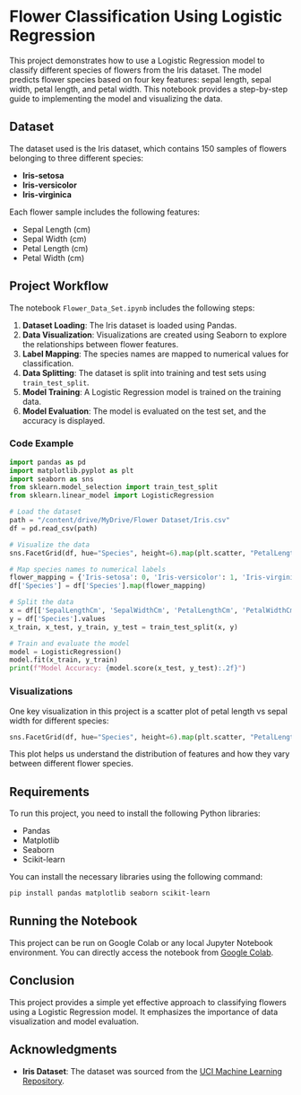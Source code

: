 # Flower Classification Using Logistic Regression

This project demonstrates how to use a Logistic Regression model to classify different species of flowers from the Iris dataset. The model predicts flower species based on four key features: sepal length, sepal width, petal length, and petal width. This notebook provides a step-by-step guide to implementing the model and visualizing the data.

## Dataset

The dataset used is the Iris dataset, which contains 150 samples of flowers belonging to three different species:
- **Iris-setosa**
- **Iris-versicolor**
- **Iris-virginica**

Each flower sample includes the following features:
- Sepal Length (cm)
- Sepal Width (cm)
- Petal Length (cm)
- Petal Width (cm)

## Project Workflow

The notebook `Flower_Data_Set.ipynb` includes the following steps:

1. **Dataset Loading**: The Iris dataset is loaded using Pandas.
2. **Data Visualization**: Visualizations are created using Seaborn to explore the relationships between flower features.
3. **Label Mapping**: The species names are mapped to numerical values for classification.
4. **Data Splitting**: The dataset is split into training and test sets using `train_test_split`.
5. **Model Training**: A Logistic Regression model is trained on the training data.
6. **Model Evaluation**: The model is evaluated on the test set, and the accuracy is displayed.

### Code Example

```python
import pandas as pd
import matplotlib.pyplot as plt
import seaborn as sns
from sklearn.model_selection import train_test_split
from sklearn.linear_model import LogisticRegression

# Load the dataset
path = "/content/drive/MyDrive/Flower Dataset/Iris.csv"
df = pd.read_csv(path)

# Visualize the data
sns.FacetGrid(df, hue="Species", height=6).map(plt.scatter, "PetalLengthCm", "SepalWidthCm").add_legend()

# Map species names to numerical labels
flower_mapping = {'Iris-setosa': 0, 'Iris-versicolor': 1, 'Iris-virginica': 2}
df['Species'] = df['Species'].map(flower_mapping)

# Split the data
x = df[['SepalLengthCm', 'SepalWidthCm', 'PetalLengthCm', 'PetalWidthCm']].values
y = df['Species'].values
x_train, x_test, y_train, y_test = train_test_split(x, y)

# Train and evaluate the model
model = LogisticRegression()
model.fit(x_train, y_train)
print(f"Model Accuracy: {model.score(x_test, y_test):.2f}")
```

### Visualizations

One key visualization in this project is a scatter plot of petal length vs sepal width for different species:

```python
sns.FacetGrid(df, hue="Species", height=6).map(plt.scatter, "PetalLengthCm", "SepalWidthCm").add_legend()
```

This plot helps us understand the distribution of features and how they vary between different flower species.

## Requirements

To run this project, you need to install the following Python libraries:

- Pandas
- Matplotlib
- Seaborn
- Scikit-learn

You can install the necessary libraries using the following command:

```bash
pip install pandas matplotlib seaborn scikit-learn
```

## Running the Notebook

This project can be run on Google Colab or any local Jupyter Notebook environment. You can directly access the notebook from [Google Colab](https://colab.research.google.com/drive/1fHDc61dYR6bPaxJ4B1g0hC6lk71bta99).

## Conclusion

This project provides a simple yet effective approach to classifying flowers using a Logistic Regression model. It emphasizes the importance of data visualization and model evaluation.

## Acknowledgments

- **Iris Dataset**: The dataset was sourced from the [UCI Machine Learning Repository](https://archive.ics.uci.edu/ml/datasets/iris).
